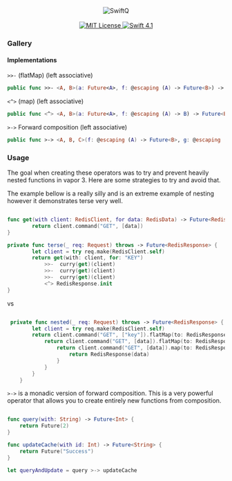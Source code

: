 
<p align="center">
    <img src="https://user-images.githubusercontent.com/8390081/36566527-2374fe40-17fa-11e8-9cad-e4336fedf5f5.png"  alt="SwiftQ">
    <br>
    <br>
    <a href="LICENSE">
        <img src="http://img.shields.io/badge/license-MIT-brightgreen.svg" alt="MIT License">
    </a>
    <a href="https://swift.org">
        <img src="http://img.shields.io/badge/swift-4.1-brightgreen.svg" alt="Swift 4.1">
    </a>
</p>

### Gallery


#### Implementations

`>>-` (flatMap) (left associative)
```swift
public func >>- <A, B>(a: Future<A>, f: @escaping (A) -> Future<B>) -> Future<B> 
```

`<^>` (map) (left associative)
```swift
public func <^> <A, B>(a: Future<A>, f: @escaping (A) -> B) -> Future<B> {
```

`>->` Forward composition (left associative)

```swift
public func >-> <A, B, C>(f: @escaping (A) -> Future<B>, g: @escaping (B) -> Future<C>) -> (A) -> Future<C> {
```

### Usage
The goal when creating these operators was to try and prevent heavily nested functions in vapor 3. Here are some strategies to try and avoid that.

The example bellow is a really silly and is an extreme example of nesting however it demonstrates terse very well.

```swift

func get(with client: RedisClient, for data: RedisData) -> Future<RedisData> {
        return client.command("GET", [data])
}

private func terse(_ req: Request) throws -> Future<RedisResponse> {
        let client = try req.make(RedisClient.self)
        return get(with: client, for: "KEY")
            >>-  curry(get)(client)
            >>-  curry(get)(client)
            >>-  curry(get)(client)
            <^> RedisResponse.init
}

``` 

vs

```swift

 private func nested(_ req: Request) throws -> Future<RedisResponse> {
        let client = try req.make(RedisClient.self)
        return client.command("GET", ["key"]).flatMap(to: RedisResponse.self) { data in
            return client.command("GET", [data]).flatMap(to: RedisResponse.self) { data in
                return client.command("GET", [data]).map(to: RedisResponse.self) { data in
                    return RedisResponse(data)
                }
            }
        }
    }

```



`>->` is a monadic version of forward composition.  This is a very powerful operator that allows you to create entirely new functions from composition.

```swift

func query(with: String) -> Future<Int> {
    return Future(2)
}

func updateCache(with id: Int) -> Future<String> {
    return Future("Success")
}

let queryAndUpdate = query >-> updateCache

```